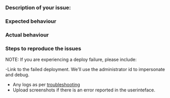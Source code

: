 ### Description of your issue:

### Expected behaviour

### Actual behaviour

### Steps to reproduce the issues

NOTE: If you are experiencing a deploy failure, please include:

-Link to the failed deployment. We'll use the administrator id to impersonate and debug.
- Any logs as per [troubleshooting](http://docs.megam.io/troubleshooting/)
- Upload screenshots if there is an error reported in the userinteface.
